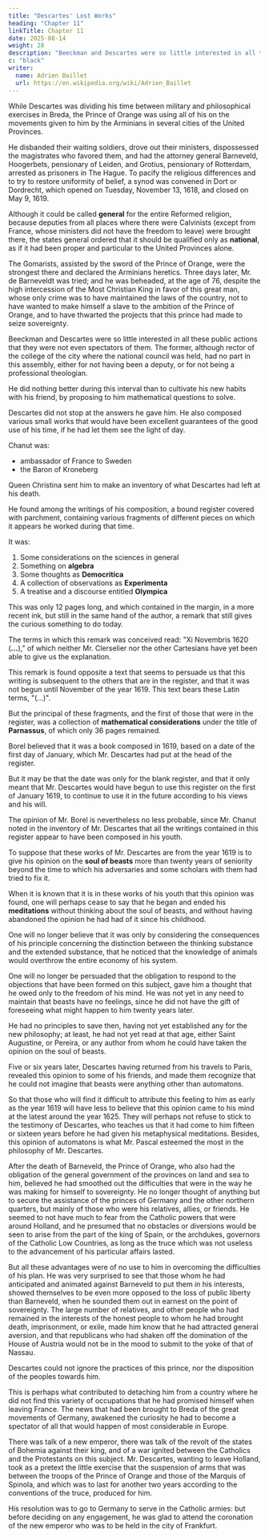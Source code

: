 ```yaml
---
title: "Descartes' Lost Works"
heading: "Chapter 11"
linkTitle: Chapter 11
date: 2025-08-14
weight: 28
description: "Beeckman and Descartes were so little interested in all these public actions"
c: "black"
writer:
  name: Adrien Baillet
  url: https://en.wikipedia.org/wiki/Adrien_Baillet
---
```



While Descartes was dividing his time between military and philosophical exercises in Breda, the Prince of Orange was using all of his on the movements given to him by the Arminians in several cities of the United Provinces.

He disbanded their waiting soldiers, drove out their ministers, dispossessed the magistrates who favored them, and had the attorney general Barneveld, Hoogerbets, pensionary of Leiden, and Grotius, pensionary of Rotterdam, arrested as prisoners in The Hague. To pacify the religious differences and to try to restore uniformity of belief, a synod was convened in Dort or Dordrecht, which opened on Tuesday, November 13, 1618, and closed on May 9, 1619. 

Although it could be called **general** for the entire Reformed religion, because deputies from all places where there were Calvinists (except from France, whose ministers did not have the freedom to leave) were brought there, the states general ordered that it should be qualified only as **national**, as if it had been proper and particular to the United Provinces alone. 

The Gomarists, assisted by the sword of the Prince of Orange, were the strongest there and declared the Arminians heretics. Three days later, Mr. de Barneveldt was tried; and he was beheaded, at the age of 76, despite the high intercession of the Most Christian King in favor of this great man, whose only crime was to have maintained the laws of the country, not to have wanted to make himself a slave to the ambition of the Prince of Orange, and to have thwarted the projects that this prince had made to seize sovereignty.


Beeckman and Descartes were so little interested in all these public actions that they were not even spectators of them. The former, although rector of the college of the city where the national council was held, had no part in this assembly, either for not having been a deputy, or for not being a professional theologian. 

He did nothing better during this interval than to cultivate his new habits with his friend, by proposing to him mathematical questions to solve. 

Descartes did not stop at the answers he gave him. He also composed various small works that would have been excellent guarantees of the good use of his time, if he had let them see the light of day.

Chanut was:
- ambassador of France to Sweden
- the Baron of Kroneberg

Queen Christina sent him to make an inventory of what Descartes had left at his death.

He found among the writings of his composition, a bound register covered with parchment, containing various fragments of different pieces on which it appears he worked during that time. 

It was:

1. Some considerations on the sciences in general
2. Something on **algebra**
3. Some thoughts as **Democritica**
4. A collection of observations as **Experimenta**
5. A treatise and a discourse entitled **Olympica**

This was only 12 pages long, and which contained in the margin, in a more recent ink, but still in the same hand of the author, a remark that still gives the curious something to do today. 

The terms in which this remark was conceived read: "Xi Novembris 1620 (**...**)," of which neither Mr. Clerselier nor the other Cartesians have yet been able to give us the explanation. 

This remark is found opposite a text that seems to persuade us that this writing is subsequent to the others that are in the register, and that it was not begun until November of the year 1619. This text bears these Latin terms, "(...)".

But the principal of these fragments, and the first of those that were in the register, was a collection of **mathematical considerations** under the title of **Parnassus**, of which only 36 pages remained.

Borel believed that it was a book composed in 1619, based on a date of the first day of January, which Mr. Descartes had put at the head of the register. 

But it may be that the date was only for the blank register, and that it only meant that Mr. Descartes would have begun to use this register on the first of January 1619, to continue to use it in the future according to his views and his will. 

The opinion of Mr. Borel is nevertheless no less probable, since Mr. Chanut noted in the inventory of Mr. Descartes that all the writings contained in this register appear to have been composed in his youth.

To suppose that these works of Mr. Descartes are from the year 1619 is to give his opinion on the **soul of beasts** more than twenty years of seniority beyond the time to which his adversaries and some scholars with them had tried to fix it. 

When it is known that it is in these works of his youth that this opinion was found, one will perhaps cease to say that he began and ended his **meditations** without thinking about the soul of beasts, and without having abandoned the opinion he had had of it since his childhood. 

One will no longer believe that it was only by considering the consequences of his principle concerning the distinction between the thinking substance and the extended substance, that he noticed that the knowledge of animals would overthrow the entire economy of his system.

One will no longer be persuaded that the obligation to respond to the objections that have been formed on this subject, gave him a thought that he owed only to the freedom of his mind. He was not yet in any need to maintain that beasts have no feelings, since he did not have the gift of foreseeing what might happen to him twenty years later. 

He had no principles to save then, having not yet established any for the new philosophy; at least, he had not yet read at that age, either Saint Augustine, or Pereira, or any author from whom he could have taken the opinion on the soul of beasts.

Five or six years later, Descartes having returned from his travels to Paris, revealed this opinion to some of his friends, and made them recognize that he could not imagine that beasts were anything other than automatons. 

So that those who will find it difficult to attribute this feeling to him as early as the year 1619 will have less to believe that this opinion came to his mind at the latest around the year 1625. They will perhaps not refuse to stick to the testimony of Descartes, who teaches us that it had come to him fifteen or sixteen years before he had given his metaphysical meditations. Besides, this opinion of automatons is what Mr. Pascal esteemed the most in the philosophy of Mr. Descartes.

After the death of Barneveld, the Prince of Orange, who also had the obligation of the general government of the provinces on land and sea to him, believed he had smoothed out the difficulties that were in the way he was making for himself to sovereignty. He no longer thought of anything but to secure the assistance of the princes of Germany and the other northern quarters, but mainly of those who were his relatives, allies, or friends. He seemed to not have much to fear from the Catholic powers that were around Holland, and he presumed that no obstacles or diversions would be seen to arise from the part of the king of Spain, or the archdukes, governors of the Catholic Low Countries, as long as the truce which was not useless to the advancement of his particular affairs lasted. 

But all these advantages were of no use to him in overcoming the difficulties of his plan. He was very surprised to see that those whom he had anticipated and animated against Barneveld to put them in his interests, showed themselves to be even more opposed to the loss of public liberty than Barneveld, when he sounded them out in earnest on the point of sovereignty. The large number of relatives, and other people who had remained in the interests of the honest people to whom he had brought death, imprisonment, or exile, made him know that he had attracted general aversion, and that republicans who had shaken off the domination of the House of Austria would not be in the mood to submit to the yoke of that of Nassau.


Descartes could not ignore the practices of this prince, nor the disposition of the peoples towards him.

This is perhaps what contributed to detaching him from a country where he did not find this variety of occupations that he had promised himself when leaving France. The news that had been brought to Breda of the great movements of Germany, awakened the curiosity he had to become a spectator of all that would happen of most considerable in Europe. 

There was talk of a new emperor, there was talk of the revolt of the states of Bohemia against their king, and of a war ignited between the Catholics and the Protestants on this subject. Mr. Descartes, wanting to leave Holland, took as a pretext the little exercise that the suspension of arms that was between the troops of the Prince of Orange and those of the Marquis of Spinola, and which was to last for another two years according to the conventions of the truce, produced for him. 

His resolution was to go to Germany to serve in the Catholic armies: but before deciding on any engagement, he was glad to attend the coronation of the new emperor who was to be held in the city of Frankfurt.
